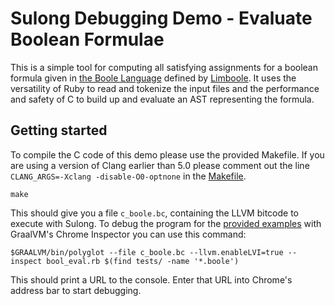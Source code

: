 # Sulong Debugging Demo - Evaluate Boolean Formulae

This is a simple tool for computing all satisfying assignments for a boolean formula given in [the Boole Language](http://fmv.jku.at/limboole/README) defined by [Limboole](http://fmv.jku.at/limboole/). It uses the versatility of Ruby to read and tokenize the input files and the performance and safety of C to build up and evaluate an AST representing the formula.

## Getting started

To compile the C code of this demo please use the provided Makefile. If you are using a version of Clang earlier than 5.0 please comment out the line `CLANG_ARGS=-Xclang -disable-O0-optnone` in the [Makefile](Makefile).

    make

This should give you a file `c_boole.bc`, containing the LLVM bitcode to execute with Sulong. To debug the program for the [provided examples](tests) with GraalVM's Chrome Inspector you can use this command:

    $GRAALVM/bin/polyglot --file c_boole.bc --llvm.enableLVI=true --inspect bool_eval.rb $(find tests/ -name '*.boole')

This should print a URL to the console. Enter that URL into Chrome's address bar to start debugging.
